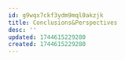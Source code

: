 ```yaml
---
id: g9wqx7ckf3ydm9mql0akzjk
title: Conclusions&Perspectives
desc: ''
updated: 1744615229280
created: 1744615229280
---
```

